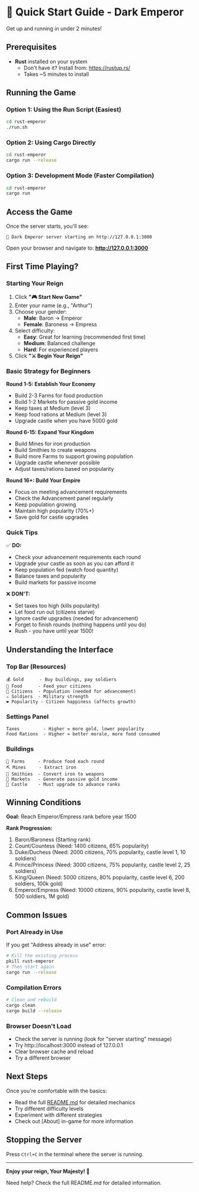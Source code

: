 # 🚀 Quick Start Guide - Dark Emperor

Get up and running in under 2 minutes!

## Prerequisites

- **Rust** installed on your system
  - Don't have it? Install from: https://rustup.rs/
  - Takes ~5 minutes to install

## Running the Game

### Option 1: Using the Run Script (Easiest)

```bash
cd rust-emperor
./run.sh
```

### Option 2: Using Cargo Directly

```bash
cd rust-emperor
cargo run --release
```

### Option 3: Development Mode (Faster Compilation)

```bash
cd rust-emperor
cargo run
```

## Access the Game

Once the server starts, you'll see:
```
🏰 Dark Emperor server starting on http://127.0.0.1:3000
```

Open your browser and navigate to: **http://127.0.0.1:3000**

## First Time Playing?

### Starting Your Reign

1. Click **"🎮 Start New Game"**
2. Enter your name (e.g., "Arthur")
3. Choose your gender:
   - **Male**: Baron → Emperor
   - **Female**: Baroness → Empress
4. Select difficulty:
   - **Easy**: Great for learning (recommended first time)
   - **Medium**: Balanced challenge
   - **Hard**: For experienced players
5. Click **"⚔️ Begin Your Reign"**

### Basic Strategy for Beginners

**Round 1-5: Establish Your Economy**
- Build 2-3 Farms for food production
- Build 1-2 Markets for passive gold income
- Keep taxes at Medium (level 3)
- Keep food rations at Medium (level 3)
- Upgrade castle when you have 5000 gold

**Round 6-15: Expand Your Kingdom**
- Build Mines for iron production
- Build Smithies to create weapons
- Build more Farms to support growing population
- Upgrade castle whenever possible
- Adjust taxes/rations based on popularity

**Round 16+: Build Your Empire**
- Focus on meeting advancement requirements
- Check the Advancement panel regularly
- Keep population growing
- Maintain high popularity (70%+)
- Save gold for castle upgrades

### Quick Tips

✅ **DO:**
- Check your advancement requirements each round
- Upgrade your castle as soon as you can afford it
- Keep population fed (watch food quantity)
- Balance taxes and popularity
- Build markets for passive income

❌ **DON'T:**
- Set taxes too high (kills popularity)
- Let food run out (citizens starve)
- Ignore castle upgrades (needed for advancement)
- Forget to finish rounds (nothing happens until you do)
- Rush - you have until year 1500!

## Understanding the Interface

### Top Bar (Resources)
```
💰 Gold      - Buy buildings, pay soldiers
🌾 Food      - Feed your citizens
👥 Citizens  - Population (needed for advancement)
⚔️ Soldiers  - Military strength
❤️ Popularity - Citizen happiness (affects growth)
```

### Settings Panel
```
Taxes         - Higher = more gold, lower popularity
Food Rations  - Higher = better morale, more food consumed
```

### Buildings
```
🌾 Farms     - Produce food each round
⛏️ Mines     - Extract iron
🔨 Smithies  - Convert iron to weapons
🏪 Markets   - Generate passive gold income
🏰 Castle    - Must upgrade to advance ranks
```

## Winning Conditions

**Goal:** Reach Emperor/Empress rank before year 1500

**Rank Progression:**
1. Baron/Baroness (Starting rank)
2. Count/Countess (Need: 1400 citizens, 65% popularity)
3. Duke/Duchess (Need: 2000 citizens, 70% popularity, castle level 1, 10 soldiers)
4. Prince/Princess (Need: 3000 citizens, 75% popularity, castle level 2, 25 soldiers)
5. King/Queen (Need: 5000 citizens, 80% popularity, castle level 6, 200 soldiers, 100k gold)
6. Emperor/Empress (Need: 10000 citizens, 90% popularity, castle level 8, 500 soldiers, 1M gold)

## Common Issues

### Port Already in Use
If you get "Address already in use" error:
```bash
# Kill the existing process
pkill rust-emperor
# Then start again
cargo run --release
```

### Compilation Errors
```bash
# Clean and rebuild
cargo clean
cargo build --release
```

### Browser Doesn't Load
- Check the server is running (look for "server starting" message)
- Try http://localhost:3000 instead of 127.0.0.1
- Clear browser cache and reload
- Try a different browser

## Next Steps

Once you're comfortable with the basics:
- Read the full [README.md](README.md) for detailed mechanics
- Try different difficulty levels
- Experiment with different strategies
- Check out [About] in-game for more information

## Stopping the Server

Press `Ctrl+C` in the terminal where the server is running.

---

**Enjoy your reign, Your Majesty! 👑**

Need help? Check the full README.md for detailed information.